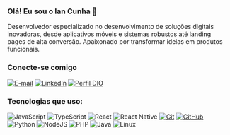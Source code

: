 ### Olá! Eu sou o Ian Cunha 👋

Desenvolvedor especializado no desenvolvimento de soluções digitais inovadoras, desde aplicativos móveis e sistemas robustos até landing pages de alta conversão. Apaixonado por transformar ideias em produtos funcionais.

### Conecte-se comigo

[![E-mail](https://img.shields.io/badge/-Email-000?style=for-the-badge&logo=microsoft-outlook&logoColor=E94D5F)](mailto:iancunha20@gmail.com)
[![LinkedIn](https://img.shields.io/badge/-LinkedIn-000?style=for-the-badge&logo=linkedin&logoColor=30A3DC)](https://www.linkedin.com/in/iancunha/)
[![Perfil DIO](https://img.shields.io/badge/-Meu%20Perfil%20na%20DIO-30A3DC?style=for-the-badge)](https://www.dio.me/users/iancunha20)

### Tecnologias que uso:
![JavaScript](https://img.shields.io/badge/JavaScript-000?style=for-the-badge&logo=javascript&logoColor=30A3DC)
![TypeScript](https://img.shields.io/badge/TypeScript-000?style=for-the-badge&logo=typescript&logoColor=white)
![React](https://img.shields.io/badge/react-000.svg?style=for-the-badge&logo=react&logoColor=%2361DAFB)
![React Native](https://img.shields.io/badge/react_native-000.svg?style=for-the-badge&logo=react&logoColor=%2361DAFB)
[![Git](https://img.shields.io/badge/Git-000?style=for-the-badge&logo=git&logoColor=E94D5F)](https://git-scm.com/doc)
[![GitHub](https://img.shields.io/badge/GitHub-000?style=for-the-badge&logo=github&logoColor=30A3DC)](https://docs.github.com/)
![Python](https://img.shields.io/badge/python-000?style=for-the-badge&logo=python&logoColor=ffdd54)
![NodeJS](https://img.shields.io/badge/node.js-000?style=for-the-badge&logo=node.js&logoColor=white)
![PHP](https://img.shields.io/badge/PHP-000?style=for-the-badge&logo=php&logoColor=white)
![Java](https://img.shields.io/badge/java-000?style=for-the-badge&logo=openjdk&logoColor=white)
![Linux](https://img.shields.io/badge/Linux-000?style=for-the-badge&logo=linux&logoColor=white)

<!-- ### GitHub Status -->

<!-- ![GitHub Stats](https://github-readme-stats.vercel.app/api?username=ian-cunha&theme=transparent&bg_color=000&border_color=30A3DC&show_icons=true&icon_color=30A3DC&title_color=E94D5F&text_color=FFF) -->

<!-- ![Top Langs](https://github-readme-stats-git-masterrstaa-rickstaa.vercel.app/api/top-langs/?username=ian-cunha&layout=compact&bg_color=000&border_color=30A3DC&title_color=E94D5F&text_color=FFF) -->

<!-- [![GitHub Streak](https://streak-stats.demolab.com/?user=ian-cunha&theme=transparent&background=000&border=30A3DC&dates=FFF)](https://git.io/streak-stats) -->
